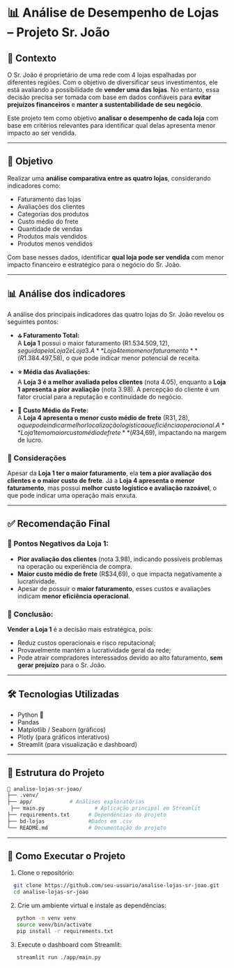 # 📊 Análise de Desempenho de Lojas – Projeto Sr. João

## 🧾 Contexto

O Sr. João é proprietário de uma rede com 4 lojas espalhadas por diferentes regiões. Com o objetivo de diversificar seus investimentos, ele está avaliando a possibilidade de **vender uma das lojas**. No entanto, essa decisão precisa ser tomada com base em dados confiáveis para **evitar prejuízos financeiros** e **manter a sustentabilidade de seu negócio**.

Este projeto tem como objetivo **analisar o desempenho de cada loja** com base em critérios relevantes para identificar qual delas apresenta menor impacto ao ser vendida.

---

## 🎯 Objetivo

Realizar uma **análise comparativa entre as quatro lojas**, considerando indicadores como:

- Faturamento das lojas
- Avaliações dos clientes
- Categorias dos produtos
- Custo médio do frete
- Quantidade de vendas
- Produtos mais vendidos
- Produtos menos vendidos

Com base nesses dados, identificar **qual loja pode ser vendida** com menor impacto financeiro e estratégico para o negócio do Sr. João.

---

## 📊 Análise dos indicadores

A análise dos principais indicadores das quatro lojas do Sr. João revelou os seguintes pontos:

- **🔝 Faturamento Total:**  
  A **Loja 1** possui o maior faturamento (R$1.534.509,12), seguida pela Loja 2 e Loja 3. A **Loja 4 tem o menor faturamento** (R$1.384.497,58), o que pode indicar menor potencial de receita.

- **⭐ Média das Avaliações:**  
  A **Loja 3 é a melhor avaliada pelos clientes** (nota 4.05), enquanto a **Loja 1 apresenta a pior avaliação** (nota 3.98). A percepção do cliente é um fator crucial para a reputação e continuidade do negócio.

- **🚚 Custo Médio do Frete:**  
  A **Loja 4 apresenta o menor custo médio de frete** (R$31,28), o que pode indicar melhor localização logística ou eficiência operacional. A **Loja 1 tem o maior custo médio de frete** (R$34,69), impactando na margem de lucro.

### 📌 Considerações

Apesar da **Loja 1 ter o maior faturamento**, ela **tem a pior avaliação dos clientes e o maior custo de frete**. Já a **Loja 4 apresenta o menor faturamento**, mas possui **melhor custo logístico e avaliação razoável**, o que pode indicar uma operação mais enxuta.

---

## ✅ Recomendação Final

### 🔻 Pontos Negativos da Loja 1:

- **Pior avaliação dos clientes** (nota 3.98), indicando possíveis problemas na operação ou experiência de compra.
- **Maior custo médio de frete** (R$34,69), o que impacta negativamente a lucratividade.
- Apesar de possuir o **maior faturamento**, esses custos e avaliações indicam **menor eficiência operacional**.

### 📌 Conclusão:

**Vender a Loja 1** é a decisão mais estratégica, pois:

- Reduz custos operacionais e risco reputacional;
- Provavelmente mantém a lucratividade geral da rede;
- Pode atrair compradores interessados devido ao alto faturamento, **sem gerar prejuízo** para o Sr. João.

---

## 🛠️ Tecnologias Utilizadas

- Python 🐍
- Pandas
- Matplotlib / Seaborn (gráficos)
- Plotly (para gráficos interativos)
- Streamlit (para visualização e dashboard)

---

## 📁 Estrutura do Projeto

```bash
📂 analise-lojas-sr-joao/
├── .venv/
├── app/            # Análises exploratórias
 ├── main.py                # Aplicação principal em Streamlit
├── requirements.txt      # Dependências do projeto
├── bd-lojas              #Dados em .csv
└── README.md             # Documentação do projeto

```

---

## 🧪 Como Executar o Projeto

1. Clone o repositório:

```bash
  git clone https://github.com/seu-usuario/analise-lojas-sr-joao.git
  cd analise-lojas-sr-joao
```

2. Crie um ambiente virtual e instale as dependências:

```bash
   python -m venv venv
   source venv/bin/activate
   pip install -r requirements.txt
```

3. Execute o dashboard com Streamlit:

```bash
   streamlit run ./app/main.py
```

